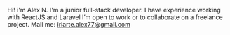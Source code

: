 Hi! i'm Alex N. 
I'm a junior full-stack developer. I have experience working with ReactJS and Laravel
I’m open to work or to collaborate on a freelance project.
Mail me: iriarte.alex77@gmail.com

